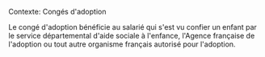 Contexte: Congés d'adoption

Le congé d'adoption bénéficie au salarié qui s'est vu confier un enfant par le service départemental d'aide sociale à l'enfance, l'Agence française de l'adoption ou tout autre organisme français autorisé pour l'adoption.